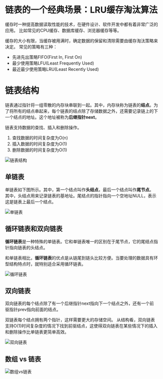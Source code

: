 
# 链表的一个经典场景：LRU缓存淘汰算法

缓存时一种提高数据读取性能的技术，在硬件设计、软件开发中都有着非常广泛的应用。
比如常见的CPU缓存、数据库缓存、浏览器缓存等等。

缓存的大小有限，当缓存被用满时，确定数据的保留和清除需要由缓存淘汰策略来决定。
常见的策略有三种：
- 先进先出策略FIFO(First In, First On)
- 最少使用策略LFU(Least Frequently Used)
- 最近最少使用策略LRU(Least Recently Used)

# 链表结构
链表通过指针将一组零散的内存块串联到一起。其中，内存块称为链表的**结点**。为了将所有的结点串起来，每个链表的结点除了存储数据之外，还需要记录链上的下一个结点的地址。这个地址被称为**后继指针next**。

链表支持数据的查找、插入和删除操作。
1. 查找数据的时间复杂度为O(n)
2. 插入数据的时间复杂度为O(1)
3. 删除数据的时间复杂度为O(1)

![链表结构](https://img2018.cnblogs.com/blog/1256425/201810/1256425-20181003012937758-1671128402.png)

## 单链表
单链表如下图所示。其中，第一个结点叫作**头结点**，最后一个结点叫作**尾节点**。
其中，头结点用来记录链表的基地址。尾结点的指针指向一个空地址NULL，表示这是链表上最后一个结点。

![单链表](https://img2018.cnblogs.com/blog/1256425/201810/1256425-20181003013037290-1589346860.png)

## **循环链表**和**双向链表**

**循环链表**是一种特殊的单链表。它和单链表唯一的区别在于尾节点，它的尾结点指针指向链表的头结点。

和单链表相比，**循环链表**的优点是从链尾到链头比较方便。当要处理的数据具有环型结构特点时，就特别适合采用循环链表。

![循环链表](https://img2018.cnblogs.com/blog/1256425/201810/1256425-20181003013326615-710641951.png)

## 双向链表

双向链表的每个结点除了有一个后继指针next指向下一个结点之外，还有一个前驱指针prev指向前面的结点。

双链表每个结点拥有两个指针，这样需要更大的存储空间。
从结构看，双向链表支持O(1)时间复杂度的情况下找到前驱结点，这使得双向链表在某些情况下的插入和删除操作比单链表更简单高效。

![双向链表](https://img2018.cnblogs.com/blog/1256425/201810/1256425-20181003013427024-466127947.png)

## 数组 vs 链表

![数组vs链表](https://img2018.cnblogs.com/blog/1256425/201810/1256425-20181003014203032-193606311.png)


```python

```
